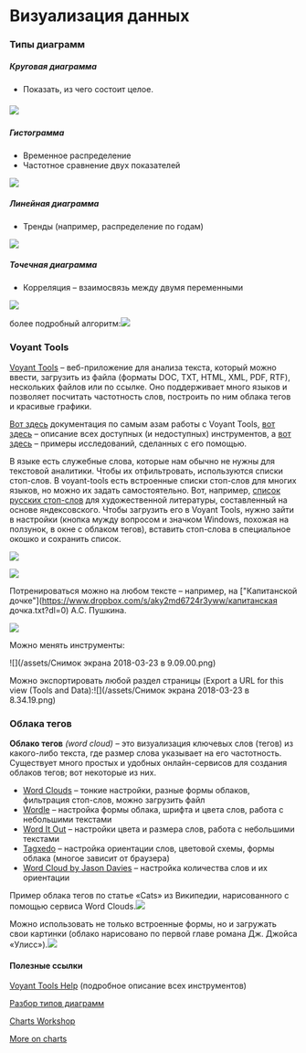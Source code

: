 # Визуализация данных

### Типы диаграмм

##### Круговая диаграмма

* Показать, из чего состоит целое.

##### ![](/assets/rsfdimport.png)

##### Гистограмма

* Временное распределение
* Частотное сравнение двух показателей

![](/assets/olhimport.png)

##### Линейная диаграмма

* Тренды \(например, распределение по годам\)

![](/assets/giknimport.png)

##### Точечная диаграмма

* Корреляция – взаимосвязь между двумя переменными

![](/assets/oiyuikimport.png)

более подробный алгоритм:![](/assets/fioslhimport.png)

### Voyant Tools

[Voyant Tools](https://voyant-tools.org/) – веб-приложение для анализа текста, который можно ввести, загрузить из файла \(форматы DOC, TXT, HTML, XML, PDF, RTF\), нескольких файлов или по ссылке. Оно поддерживает много языков и позволяет посчитать частотность слов, построить по ним облака тегов и красивые графики.

[Вот здесь](http://docs.voyant-tools.org/start/) документация по самым азам работы с Voyant Tools, [вот здесь](http://docs.voyant-tools.org/tools/) – описание всех доступных \(и недоступных\) инструментов, а [вот здесь](http://docs.voyant-tools.org/about/examples-gallery/) – примеры исследований, сделанных с его помощью.

В языке есть служебные слова, которые нам обычно не нужны для текстовой аналитики. Чтобы их отфильтровать, используются списки стоп-слов. В voyant-tools есть встроенные списки стоп-слов для многих языков, но можно их задать самостоятельно. Вот, например, [список русских стоп-слов](https://www.dropbox.com/s/onmfg7gztfddyxl/rus_stopwords.txt?dl=0) для художественной литературы, составленный на основе яндексовского. Чтобы загрузить его в Voyant Tools, нужно зайти в настройки \(кнопка мужду вопросом и значком Windows, похожая на ползунок, в окне с облаком тегов\), вставить стоп-слова в специальное окошко и сохранить список.

![](/assets/asfdsimport.png)

![](/assets/qasimport.png)

Потренироваться можно на любом тексте – например, на ["Капитанской дочке"](https://www.dropbox.com/s/aky2md6724r3yww/капитанская дочка.txt?dl=0) А.С. Пушкина.

![](/assets/qAAQAimport.png)

Можно менять инструменты:

![](/assets/Снимок экрана 2018-03-23 в 9.09.00.png)

Можно экспортировать любой раздел страницы \(Export a URL for this view \(Tools and Data\):![](/assets/Снимок экрана 2018-03-23 в 8.34.19.png)

### Облака тегов

**Облако тегов** _\(word cloud\)_ – это визуализация ключевых слов \(тегов\) из какого-либо текста, где размер слова указывает на его частотность. Существует много простых и удобных онлайн-сервисов для создания облаков тегов; вот некоторые из них.

* [Word Clouds](https://www.wordclouds.com/) – тонкие настройки, разные формы облаков, фильтрация стоп-слов, можно загрузить файл
* [Wordle](http://www.wordle.net) – настройка формы облака, шрифта и цвета слов, работа с небольшими текстами
* [Word It Out](https://worditout.com) – настройки цвета и размера слов, работа с небольшими текстами
* [Tagxedo](http://www.tagxedo.com/app.html) – настройка ориентации слов, цветовой схемы, формы облака \(многое зависит от браузера\)
* [Word Cloud by Jason Davies](https://www.jasondavies.com/wordcloud/) – настройка количества слов и их ориентации

Пример облака тегов по статье «Cats» из Википедии, нарисованного с помощью сервиса Word Clouds.![](/assets/QQQimport.png)

Можно использовать не только встроенные формы, но и загружать свои картинки \(облако нарисовано по первой главе романа Дж. Джойса «Улисс»\).![](/assets/AAAimport.png)

#### Полезные ссылки

[Voyant Tools Help](https://voyant-tools.org/docs/#!/) \(подробное описание всех инструментов\)

[Разбор типов диаграмм](http://www.plam.ru/bislit/govori_na_jazyke_diagramm_posobie_po_vizualnym_kommunikacijam/p3.php#metkadoc9)

[Charts Workshop](https://www.bgsu.edu/content/dam/BGSU/college-of-arts-and-sciences/center-for-family-and-demographic-research/documents/Workshops/2017-CFDR-Excel-Workshop.pdf)

[More on charts](https://eazybi.com/blog/data_visualization_and_chart_types/)


